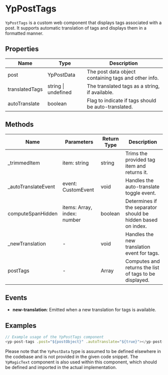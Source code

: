 # YpPostTags

`YpPostTags` is a custom web component that displays tags associated with a post. It supports automatic translation of tags and displays them in a formatted manner.

## Properties

| Name            | Type                  | Description                                           |
|-----------------|-----------------------|-------------------------------------------------------|
| post            | YpPostData            | The post data object containing tags and other info.  |
| translatedTags  | string \| undefined   | The translated tags as a string, if available.        |
| autoTranslate   | boolean               | Flag to indicate if tags should be auto-translated.   |

## Methods

| Name               | Parameters            | Return Type | Description                                             |
|--------------------|-----------------------|-------------|---------------------------------------------------------|
| _trimmedItem       | item: string          | string      | Trims the provided tag item and returns it.             |
| _autoTranslateEvent| event: CustomEvent    | void        | Handles the auto-translate toggle event.                |
| computeSpanHidden  | items: Array<string>, index: number | boolean | Determines if the separator should be hidden based on index. |
| _newTranslation    | -                     | void        | Handles the new translation event for tags.             |
| postTags           | -                     | Array<string> | Computes and returns the list of tags to be displayed. |

## Events

- **new-translation**: Emitted when a new translation for tags is available.

## Examples

```typescript
// Example usage of the YpPostTags component
<yp-post-tags .post="${postObject}" .autoTranslate="${true}"></yp-post-tags>
```

Please note that the `YpPostData` type is assumed to be defined elsewhere in the codebase and is not provided in the given code snippet. The `YpMagicText` component is also used within this component, which should be defined and imported in the actual implementation.
